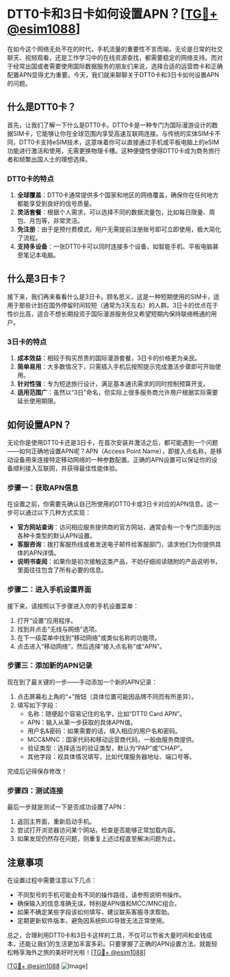 # DTT0卡和3日卡如何设置APN？[[TG💪+ @esim1088](https://t.me/s/esim1088)]

在如今这个网络无处不在的时代，手机流量的重要性不言而喻。无论是日常的社交聊天、视频观看，还是工作学习中的在线资源查找，都需要稳定的网络支持。而对于经常出国或者需要使用国际数据服务的朋友们来说，选择合适的运营商卡和正确配置APN显得尤为重要。今天，我们就来聊聊关于DTT0卡和3日卡如何设置APN的问题。

## 什么是DTT0卡？

首先，让我们了解一下什么是DTT0卡。DTT0卡是一种专门为国际漫游设计的数据SIM卡，它能够让你在全球范围内享受高速互联网连接。与传统的实体SIM卡不同，DTT0卡支持eSIM技术，这意味着你可以直接通过手机或平板电脑上的eSIM功能进行激活和使用，无需更换物理卡槽。这种便捷性使得DTT0卡成为商务旅行者和频繁出国人士的理想选择。

### DTT0卡的特点

1. **全球覆盖**：DTT0卡通常提供多个国家和地区的网络覆盖，确保你在任何地方都能享受到良好的信号质量。
2. **灵活套餐**：根据个人需求，可以选择不同的数据流量包，比如每日限量、周包、月包等，非常灵活。
3. **免注册**：由于是预付费模式，用户无需提前注册账号即可立即使用，极大简化了流程。
4. **支持多设备**：一张DTT0卡可以同时连接多个设备，如智能手机、平板电脑甚至笔记本电脑。

## 什么是3日卡？

接下来，我们再来看看什么是3日卡。顾名思义，这是一种短期使用的SIM卡，适用于那些计划在国外停留时间较短（通常为3天左右）的人群。3日卡的优点在于性价比高，适合不想长期投资于国际漫游服务但又希望短期内保持联络畅通的用户。

### 3日卡的特点

1. **成本效益**：相较于购买昂贵的国际漫游套餐，3日卡的价格更为亲民。
2. **简单易用**：大多数情况下，只需插入手机后按照提示完成激活步骤即可开始使用。
3. **针对性强**：专为短途旅行设计，满足基本通讯需求的同时控制预算开支。
4. **适用范围广**：虽然以“3日”命名，但实际上很多服务商允许用户根据实际需要延长使用期限。

## 如何设置APN？

无论你是使用DTT0卡还是3日卡，在首次安装并激活之后，都可能遇到一个问题——如何正确地设置APN呢？APN（Access Point Name），即接入点名称，是移动设备用来连接特定移动网络的一种参数配置。正确的APN设置可以保证你的设备顺利接入互联网，并获得最佳性能体验。

### 步骤一：获取APN信息

在设置之前，你需要先确认自己所使用的DTT0卡或3日卡对应的APN信息。这一步可以通过以下几种方式实现：

- **官方网站查询**：访问相应服务提供商的官方网站，通常会有一个专门页面列出各种卡类型的默认APN设置。
- **客服咨询**：拨打客服热线或者发送电子邮件给客服部门，请求他们为你提供具体的APN详情。
- **说明书查阅**：如果你是初次接触这类产品，不妨仔细阅读随附的产品说明书，里面往往包含了所有必要的信息。

### 步骤二：进入手机设置界面

接下来，请按照以下步骤进入你的手机设置菜单：

1. 打开“设置”应用程序。
2. 找到并点击“无线与网络”选项。
3. 在下一级菜单中找到“移动网络”或类似名称的功能项。
4. 点击进入“移动网络”，然后选择“接入点名称”或“APN”。

### 步骤三：添加新的APN记录

现在到了最关键的一步——手动添加一个新的APN记录：

1. 点击屏幕右上角的“+”按钮（具体位置可能因品牌不同而有所差异）。
2. 填写如下字段：
   - 名称：随便起个容易记住的名字，比如“DTT0 Card APN”。
   - APN：输入从第一步获取的具体APN值。
   - 用户名&密码：如果需要的话，填入相应的用户名和密码。
   - MCC&MNC：国家代码和移动运营商代码，一般由服务商提供。
   - 验证类型：选择适当的验证类型，默认为“PAP”或“CHAP”。
   - 其他字段：视具体情况填写，比如代理服务器地址、端口号等。

完成后记得保存修改！

### 步骤四：测试连接

最后一步就是测试一下是否成功设置了APN：

1. 返回主界面，重新启动手机。
2. 尝试打开浏览器访问某个网站，检查是否能够正常加载内容。
3. 如果发现仍然存在问题，则重复上述过程直至解决问题为止。

## 注意事项

在设置过程中需要注意以下几点：

- 不同型号的手机可能会有不同的操作路径，请参照说明书操作。
- 确保输入的信息准确无误，特别是APN值和MCC/MNC组合。
- 如果不确定某些字段该如何填写，建议联系客服寻求帮助。
- 定期更新软件版本，避免因系统BUG导致无法正常使用。

总之，合理利用DTT0卡和3日卡这样的工具，不仅可以节省大量时间和金钱成本，还能让我们的生活更加丰富多彩。只要掌握了正确的APN设置方法，就能轻松畅享海外之旅的美好时光啦！[[TG💪+ @esim1088](https://t.me/s/esim1088)]

[[TG💪+ @esim1088](https://t.me/s/esim1088) ![Image](https://i.postimg.cc/4NQfJmqS/Snipaste-2025-05-13-00-14-12.png)]